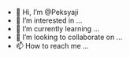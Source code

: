 - 👋 Hi, I’m @Peksyaji
- 👀 I’m interested in ...
- 🌱 I’m currently learning ...
- 💞️ I’m looking to collaborate on ...
- 📫 How to reach me ...

<!---
Peksyaji/Peksyaji is a ✨ special ✨ repository because its `README.md` (this file) appears on your GitHub profile.
You can click the Preview link to take a look at your changes.
--->

